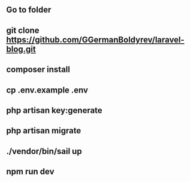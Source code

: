 ## Go to folder

## git clone https://github.com/GGermanBoldyrev/laravel-blog.git

## composer install 

## cp .env.example .env

## php artisan key:generate

## php artisan migrate

## ./vendor/bin/sail up

## npm run dev
